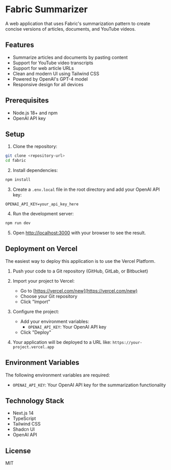 # Fabric Summarizer

A web application that uses Fabric's summarization pattern to create concise versions of articles, documents, and YouTube videos.

## Features

- Summarize articles and documents by pasting content
- Support for YouTube video transcripts
- Support for web article URLs
- Clean and modern UI using Tailwind CSS
- Powered by OpenAI's GPT-4 model
- Responsive design for all devices

## Prerequisites

- Node.js 18+ and npm
- OpenAI API key

## Setup

1. Clone the repository:

```bash
git clone <repository-url>
cd fabric
```

2. Install dependencies:

```bash
npm install
```

3. Create a `.env.local` file in the root directory and add your OpenAI API key:

```
OPENAI_API_KEY=your_api_key_here
```

4. Run the development server:

```bash
npm run dev
```

5. Open [http://localhost:3000](http://localhost:3000) with your browser to see the result.

## Deployment on Vercel

The easiest way to deploy this application is to use the Vercel Platform.

1. Push your code to a Git repository (GitHub, GitLab, or Bitbucket)

2. Import your project to Vercel:
   - Go to [https://vercel.com/new](https://vercel.com/new)
   - Choose your Git repository
   - Click "Import"

3. Configure the project:
   - Add your environment variables:
     - `OPENAI_API_KEY`: Your OpenAI API key
   - Click "Deploy"

4. Your application will be deployed to a URL like: `https://your-project.vercel.app`

## Environment Variables

The following environment variables are required:

- `OPENAI_API_KEY`: Your OpenAI API key for the summarization functionality

## Technology Stack

- Next.js 14
- TypeScript
- Tailwind CSS
- Shadcn UI
- OpenAI API

## License

MIT
